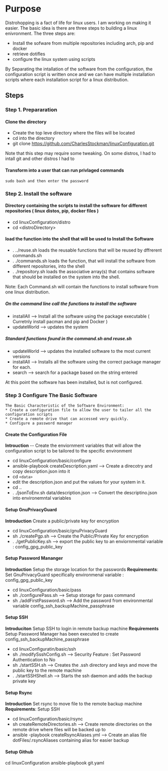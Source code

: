 # Purpose

Distrohopping is a fact of life for linux users.  I am working on making it easier.  The basic idea is there are three steps 
to building a linux enivronment.  The three steps are:

* Install the sofware from multiple repositories including arch, pip and docker
* retrieve dotifles
* configure the linux system using scripts

By Separating the intallation of the software from the configuration, the configuration script is written once and we can have multiple installation scripts where each installation script for a linux distribution.		

## Steps

### Step 1. Prepararation
#### Clone the directory

* Create the top leve directory where the files will be located
* cd into the directory
* git clone https://github.com/CharlesStockman/linuxConfiguration.git
	
Note that this step may require some tweaking. On some distros, I had to intall git and other distros I had to 
	
#### Transform into a user that can run privlaged commands
	sudo bash and then enter the password
	
### Step 2. Install the software 
#### Directory containing the scripts to install the software for different repositories ( linux distos, pip, docker files )
* cd linuxConfiguration/distro
* cd \<distroDirectory\>
			
#### load the function into the shell that will be used to Install the Software
* . ../reuse.sh			loads the reusable functions that will be reused by dffrerent commands.sh 
* . ./commands.sh		loads the function, that will install the software from different repositories, into the shell
* . ./repository.sh		loads the associative array(s) that contains software that should be installed on the system into the shell.

Note: Each Command.sh will contain the functions to install software from one linux distribution.

##### On the command line call the functions to install the software
* installAll 			--> Install all the software using the package executable ( Curretnly install pacman and pip and Docker )
* updateWorld			--> updates the system

##### Standard functions found in the command.sh and reuse.sh
* updateWorld			--> updates the installed software to the most current versions
* installAll			--> Installs all the software using the correct package manager for each.
* search 			--> search for a package based on the string entered

At this point the software has been installed, but is not configured.

### Step 3 Configure The Basic Software

	The Basic Characteristic of the Software Environment:
	* Create a configuration file to allow the user to tailer all the configuration scripts
	* Create a remote drive that can accessed very quickly.
	* Configure a password manager
	
#### Create the Configuration File
**Introuction** -- Create the enviornment variables that will allow the configuration script to be tailored to the specific environment

* cd linuxConfiguration/basic/configure
* ansible-playbook createDescription.yaml			--> Create a direcotry and copy description.json into it 
* cd `<data>`
* edit the description.json and put the values for your system in it.
* cd ..
* . ./jsonToEnv.sh data/description.json 			--> Convert the descriptino.json into environemntal variables

#### Setup GnuPrivacyGuard
**Introduction** Create a public/private key for encryption
* cd linuxConfiguration/basic/gnuPrivacyGuard
* sh ./createPgp.sh						--> Create the Public/Private Key for encryption
* . ./getPublicKey.sh						--> export the public key to an enviornmental variable : config_gpg_public_key

#### Setup Password Mananger
**Introduction** Setup the storage location for the passwords
**Requirements**: Set GnuPrivacyGuard specifically environmenal variable : config_gpg_public_key
* cd linuxConfiguration/basic/pass
* sh ./configurePass.sh			--> Setup storage for pass command
* sh ./addFirstPassword.sh		--> Add the password from environmental variable config_ssh_backupMachine_passphrase

#### Setup SSH
**Introduciton** Setup SSH to login in remote backup machine
**Requirements** Setup Password Manager has been executed to create config_ssh_backupMachine_passphrase
* cd linuxConfiguratin/basic/ssh	 
* sh ./modifySsshConfig.sh		--> Security Feature : Set Password Authentication to No
* sh ./startSSH.sh			--> Creates the .ssh directory and keys and move the public key to the remote machine
* . ./startSSHShell.sh			--> Starts the ssh daemon and adds the backup private key

#### Setup Rsync
**Introduction** Set rsync to move file to the remote backup machine
**Requirements**: Setup SSH
* cd linuxConfiguration/basic/rsync
* sh createRemoteDirectories.sh 		--> Create remote directories on the remote drive where files will be backed up to
* ansible -playbook createRsyncAliases.yml	--> Create an alias file dotFiles/.rsyncAliases containing alias for easier backup

#### Setup Github
cd linuxConfiguration
ansible-playbook git.yaml



